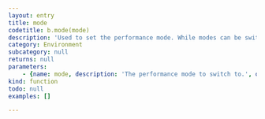 ```yaml
---
layout: entry
title: mode
codetitle: b.mode(mode)
description: 'Used to set the performance mode. While modes can be switched during script execution, to use a mode for the entire script execution, '
category: Environment
subcategory: null
returns: null
parameters:
    - {name: mode, description: 'The performance mode to switch to.', optional: false, type: [String]}
kind: function
todo: null
examples: []

---
```

